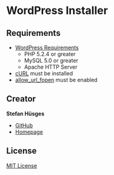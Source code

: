 WordPress Installer
===================

## Requirements

* [WordPress Requirements][3]
  * PHP 5.2.4 or greater
  * MySQL 5.0 or greater
  * Apache HTTP Server
* [cURL][4] must be installed
* [allow_url_fopen][5] must be enabled

## Creator

**Stefan Hüsges**

* [GitHub][1]
* [Homepage][2]

## License

[MIT License](LICENSE)

[1]: https://github.com/tronsha
[2]: http://www.mpcx.net
[3]: https://wordpress.org/about/requirements/
[4]: http://php.net/manual/en/book.curl.php
[5]: http://php.net/manual/en/filesystem.configuration.php#ini.allow-url-fopen
